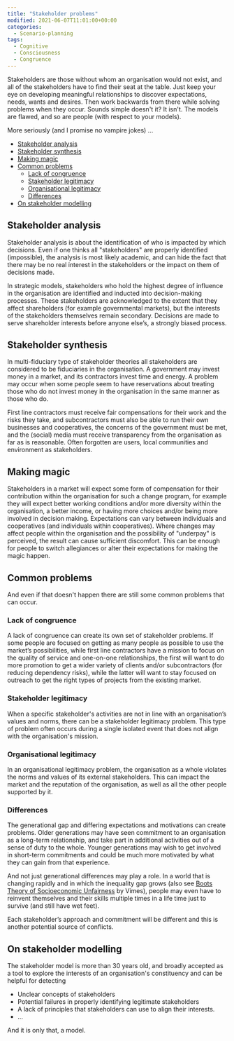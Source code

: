 ```yaml
---
title: "Stakeholder problems"
modified: 2021-06-07T11:01:00+00:00
categories:
  - Scenario-planning
tags:
  - Cognitive
  - Consciousness
  - Congruence
---
```


Stakeholders are those without whom an organisation would not exist, and all of the stakeholders have to find their seat at the table. Just keep your eye on developing meaningful relationships to discover expectations, needs, wants and desires. Then work backwards from there while solving problems when they occur. Sounds simple doesn't it? It isn't. The models are flawed, and so are people (with respect to your models). 

More seriously (and I promise no vampire jokes) ...

- [Stakeholder analysis](#stakeholder-analysis)
- [Stakeholder synthesis](#stakeholder-synthesis)
- [Making magic](#making-magic)
- [Common problems](#common-problems)
  - [Lack of congruence](#lack-of-congruence)
  - [Stakeholder legitimacy](#stakeholder-legitimacy)
  - [Organisational legitimacy](#organisational-legitimacy)
  - [Differences](#differences)
- [On stakeholder modelling](#on-stakeholder-modelling)

## Stakeholder analysis

Stakeholder analysis is about the identification of who is impacted by which decisions. Even if one thinks all "stakeholders" are properly identified (impossible), the analysis is most likely academic, and can hide the fact that there may be no real interest in the stakeholders or the impact on them of decisions made.

In strategic models, stakeholders who hold the highest degree of influence in the organisation are identified and inducted into decision-making processes. These stakeholders are acknowledged to the extent that they affect shareholders (for example governmental markets), but the interests of the stakeholders themselves remain secondary. Decisions are made to serve shareholder interests before anyone else’s, a strongly biased process.

## Stakeholder synthesis

In multi-fiduciary type of stakeholder theories all stakeholders are considered to be fiduciaries in the organisation. A government may invest money in a market, and its contractors invest time and energy. A problem may occur when some people seem to have reservations about treating those who do not invest money in the organisation in the same manner as those who do.

First line contractors must receive fair compensations for their work and the risks they take, and subcontractors must also be able to run their own businesses and cooperatives, the concerns of the government must be met, and the (social) media must receive transparency from the organisation as far as is reasonable. Often forgotten are users, local communities and environment as stakeholders.

## Making magic

Stakeholders in a market will expect some form of compensation for their contribution within the organisation for such a change program, for example they will expect better working conditions and/or more diversity within the organisation, a better income, or having more choices and/or being more involved in decision making. Expectations can vary between individuals and cooperatives (and individuals within cooperatives). Where changes may affect people within the organisation and the possibility of "underpay" is perceived, the result can cause sufficient discomfort. This can be enough for people to switch allegiances or alter their expectations for making the magic happen.

## Common problems

And even if that doesn't happen there are still some common problems that can occur.

### Lack of congruence
A lack of congruence can create its own set of stakeholder problems. If some people are focused on getting as many people as possible to use the market’s possibilities, while first line contractors have a mission to focus on the quality of service and one-on-one relationships, the first will want to do more promotion to get a wider variety of clients and/or subcontractors (for reducing dependency risks), while the latter will want to stay focused on outreach to get the right types of projects from the existing market.

### Stakeholder legitimacy
When a specific stakeholder's activities are not in line with an organisation’s values and norms, there can be a stakeholder legitimacy problem. This type of problem often occurs during a single isolated event that does not align with the organisation's mission.

### Organisational legitimacy
In an organisational legitimacy problem, the organisation as a whole violates the norms and values of its external stakeholders. This can impact the market and the reputation of the organisation, as well as all the other people supported by it.

### Differences
The generational gap and differing expectations and motivations can create problems. Older generations may have seen commitment to an organisation as a long-term relationship, and take part in additional activities out of a sense of duty to the whole. Younger generations may wish to get involved in short-term commitments and could be much more motivated by what they can gain from that experience. 

And not just generational differences may play a role. In a world that is changing rapidly and in which the inequality gap grows (also see [Boots Theory of Socioeconomic Unfairness](https://samvimesbootstheory.com/) by Vimes), people may even have to reinvent themselves and their skills multiple times in a life time just to survive (and still have wet feet). 

Each stakeholder’s approach and commitment will be different and this is another potential source of conflicts.

## On stakeholder modelling

The stakeholder model is more than 30 years old, and broadly accepted as a tool to explore the interests of an organisation's constituency and can be helpful for detecting

* Unclear concepts of stakeholders
* Potential failures in properly identifying legitimate stakeholders
* A lack of principles that stakeholders can use to align their interests.
* ...

And it is only that, a model.

